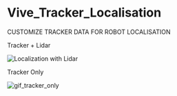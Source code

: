 # Vive_Tracker_Localisation
CUSTOMIZE TRACKER DATA FOR ROBOT LOCALISATION




Tracker + Lidar

![Localization with Lidar](https://github.com/mdnayeemsardar/Vive_Tracker_Localisation/assets/122856200/2f4a8437-0f6f-40c5-8a6c-f53f233e0ad8)




Tracker Only

![gif_tracker_only](https://github.com/mdnayeemsardar/Vive_Tracker_Localisation/assets/122856200/e14479ec-6a49-4daf-b7a6-c9f9e57d236e)


